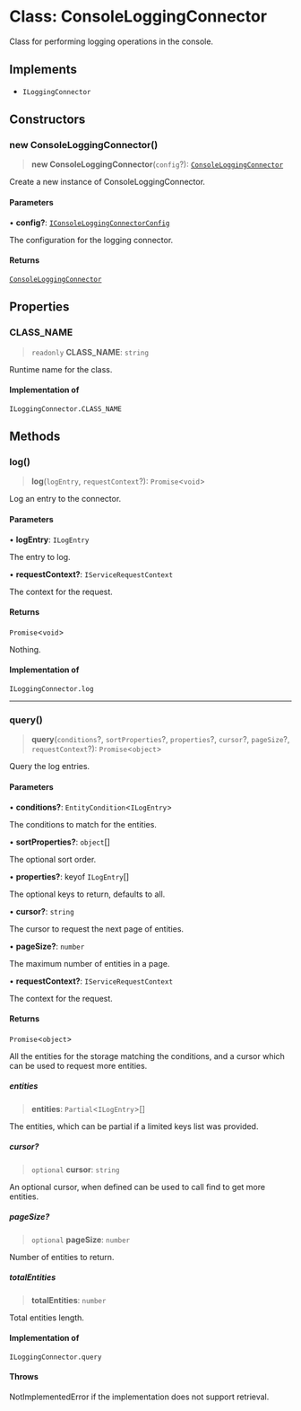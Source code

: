 # Class: ConsoleLoggingConnector

Class for performing logging operations in the console.

## Implements

- `ILoggingConnector`

## Constructors

### new ConsoleLoggingConnector()

> **new ConsoleLoggingConnector**(`config`?): [`ConsoleLoggingConnector`](ConsoleLoggingConnector.md)

Create a new instance of ConsoleLoggingConnector.

#### Parameters

• **config?**: [`IConsoleLoggingConnectorConfig`](../interfaces/IConsoleLoggingConnectorConfig.md)

The configuration for the logging connector.

#### Returns

[`ConsoleLoggingConnector`](ConsoleLoggingConnector.md)

## Properties

### CLASS\_NAME

> `readonly` **CLASS\_NAME**: `string`

Runtime name for the class.

#### Implementation of

`ILoggingConnector.CLASS_NAME`

## Methods

### log()

> **log**(`logEntry`, `requestContext`?): `Promise`\<`void`\>

Log an entry to the connector.

#### Parameters

• **logEntry**: `ILogEntry`

The entry to log.

• **requestContext?**: `IServiceRequestContext`

The context for the request.

#### Returns

`Promise`\<`void`\>

Nothing.

#### Implementation of

`ILoggingConnector.log`

***

### query()

> **query**(`conditions`?, `sortProperties`?, `properties`?, `cursor`?, `pageSize`?, `requestContext`?): `Promise`\<`object`\>

Query the log entries.

#### Parameters

• **conditions?**: `EntityCondition`\<`ILogEntry`\>

The conditions to match for the entities.

• **sortProperties?**: `object`[]

The optional sort order.

• **properties?**: keyof `ILogEntry`[]

The optional keys to return, defaults to all.

• **cursor?**: `string`

The cursor to request the next page of entities.

• **pageSize?**: `number`

The maximum number of entities in a page.

• **requestContext?**: `IServiceRequestContext`

The context for the request.

#### Returns

`Promise`\<`object`\>

All the entities for the storage matching the conditions,
and a cursor which can be used to request more entities.

##### entities

> **entities**: `Partial`\<`ILogEntry`\>[]

The entities, which can be partial if a limited keys list was provided.

##### cursor?

> `optional` **cursor**: `string`

An optional cursor, when defined can be used to call find to get more entities.

##### pageSize?

> `optional` **pageSize**: `number`

Number of entities to return.

##### totalEntities

> **totalEntities**: `number`

Total entities length.

#### Implementation of

`ILoggingConnector.query`

#### Throws

NotImplementedError if the implementation does not support retrieval.
